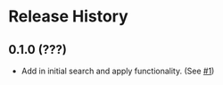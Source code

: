 # Release History

## 0.1.0 (???)

- Add in initial search and apply functionality. (See [#1](https://github.com/zillow/battenberg-gitlab/pull/1))
